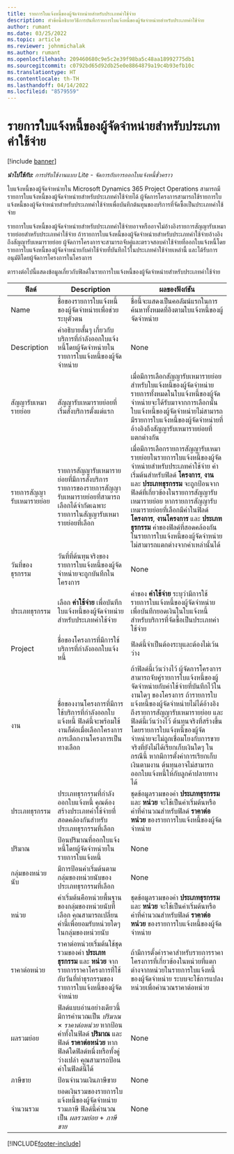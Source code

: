 ```yaml
---
title: รายการใบแจ้งหนี้ของผู้จัดจำหน่ายสำหรับประเภทค่าใช้จ่าย
description: หัวข้อนี้อธิบายวิธีการบันทึกรายการใบแจ้งหนี้ของผู้จัดจำหน่ายสำหรับประเภทค่าใช้จ่าย
author: rumant
ms.date: 03/25/2022
ms.topic: article
ms.reviewer: johnmichalak
ms.author: rumant
ms.openlocfilehash: 209460680c9e5c2e39f98ba5c48aa18992775db1
ms.sourcegitcommit: c0792bd65d92db25e0e8864879a19c4b93efb10c
ms.translationtype: HT
ms.contentlocale: th-TH
ms.lasthandoff: 04/14/2022
ms.locfileid: "8579559"
---
```

# <a name="vendor-invoice-lines-for-expense-categories"></a>รายการใบแจ้งหนี้ของผู้จัดจำหน่ายสำหรับประเภทค่าใช้จ่าย

[!include [banner](../../includes/dataverse-preview.md)]

_**นำไปใช้กับ:** การปรับใช้งานแบบ Lite - จัดการกับการออกใบแจ้งหนี้ชั่วคราว_

ใบแจ้งหนี้ของผู้จัดจำหน่ายใน Microsoft Dynamics 365 Project Operations สามารถมีรายการใบแจ้งหนี้ของผู้จัดจำหน่ายสำหรับประเภทค่าใช้จ่ายได้ ผู้จัดการโครงการสามารถใช้รายการใบแจ้งหนี้ของผู้จัดจำหน่ายสำหรับประเภทค่าใช้จ่ายเพื่อบันทึกต้นทุนของบริการที่จัดซื้อเป็นประเภทค่าใช้จ่าย

รายการใบแจ้งหนี้ของผู้จัดจำหน่ายสำหรับประเภทค่าใช้จ่ายอาจหรืออาจไม่อ้างอิงรายการสัญญารับเหมารายย่อยสำหรับประเภทค่าใช้จ่าย ถ้ารายการใบแจ้งหนี้ของผู้จัดจำหน่ายสำหรับประเภทค่าใช้จ่ายอ้างอิงถึงสัญญารับเหมารายย่อย ผู้จัดการโครงการจะสามารถจับคู่และตรวจสอบค่าใช้จ่ายที่ออกใบแจ้งหนี้โดยรายการใบแจ้งหนี้ของผู้จัดจำหน่ายกับค่าใช้จ่ายที่บันทึกไว้ในประเภทค่าใช้จ่ายเหล่านี้ และได้รับการอนุมัติโดยผู้จัดการโครงการในโครงการ

ตารางต่อไปนี้แสดงข้อมูลเกี่ยวกับฟิลด์ในรายการใบแจ้งหนี้ของผู้จัดจำหน่ายสำหรับประเภทค่าใช้จ่าย

| ฟิลด์ | Description | ผลของฟังก์ชัน |
| --- | --- | --- |
| Name | ชื่อของรายการใบแจ้งหนี้ของผู้จัดจำหน่ายเพื่อช่วยระบุตัวตน | ชื่อนี้จะแสดงเป็นคอลัมน์แรกในการค้นหาทั้งหมดที่อิงตามใบแจ้งหนี้ของผู้จัดจำหน่าย |
| Description | คำอธิบายสั้นๆ เกี่ยวกับบริการที่กำลังออกใบแจ้งหนี้โดยผู้จัดจำหน่ายในรายการใบแจ้งหนี้ของผู้จัดจำหน่าย | None |
| สัญญารับเหมารายย่อย | สัญญารับเหมารายย่อยที่เริ่มสั่งบริการตั้งแต่แรก | เมื่อมีการเลือกสัญญารับเหมารายย่อยสำหรับใบแจ้งหนี้ของผู้จัดจำหน่าย รายการทั้งหมดในใบแจ้งหนี้ของผู้จัดจำหน่ายจะได้รับมาจากการเลือกนั้น ใบแจ้งหนี้ของผู้จัดจำหน่ายไม่สามารถมีรายการใบแจ้งหนี้ของผู้จัดจำหน่ายที่อ้างอิงถึงสัญญารับเหมารายย่อยที่แตกต่างกัน |
| รายการสัญญารับเหมารายย่อย | รายการสัญญารับเหมารายย่อยที่มีการสั่งบริการ รายการของรายการสัญญารับเหมารายย่อยที่สามารถเลือกได้จำกัดเฉพาะรายการในสัญญารับเหมารายย่อยที่เลือก | เมื่อมีการเลือกรายการสัญญารับเหมารายย่อยในรายการใบแจ้งหนี้ของผู้จัดจำหน่ายสำหรับประเภทค่าใช้จ่าย ค่าเริ่มต้นสำหรับฟิลด์ **โครงการ**, **งาน** และ **ประเภทธุรกรรม** จะถูกป้อนจากฟิลด์ที่เกี่ยวข้องในรายการสัญญารับเหมารายย่อย หากรายการสัญญารับเหมารายย่อยที่เลือกมีค่าในฟิลด์ **โครงการ**, **งานโครงการ** และ **ประเภทธุรกรรม** ค่าของฟิลด์ที่สอดคล้องกันในรายการใบแจ้งหนี้ของผู้จัดจำหน่ายไม่สามารถแตกต่างจากค่าเหล่านั้นได้ |
| วันที่ของธุรกรรม | วันที่ที่ต้นทุนจริงของรายการใบแจ้งหนี้ของผู้จัดจำหน่ายจะถูกบันทึกในโครงการ |None |
| ประเภทธุรกรรม | เลือก **ค่าใช้จ่าย** เพื่อบันทึกใบแจ้งหนี้ของผู้จัดจำหน่ายสำหรับประเภทค่าใช้จ่าย | ค่าของ **ค่าใช้จ่าย** ระบุว่ามีการใช้รายการใบแจ้งหนี้ของผู้จัดจำหน่ายเพื่อบันทึกยอดเงินในใบแจ้งหนี้สำหรับบริการที่จัดซื้อเป็นประเภทค่าใช้จ่าย |
| Project | ชื่อของโครงการที่มีการใช้บริการที่กำลังออกใบแจ้งหนี้ | ฟิลด์นี้จำเป็นต้องระบุและต้องไม่เว้นว่าง |
| งาน | ชื่อของงานโครงการที่มีการใช้บริการที่กำลังออกใบแจ้งหนี้ ฟิลด์นี้จะพร้อมใช้งานก็ต่อเมื่อเลือกโครงการ การเลือกงานโครงการเป็นทางเลือก | ถ้าฟิลด์นี้เว้นว่างไว้ ผู้จัดการโครงการสามารถจับคู่รายการใบแจ้งหนี้ของผู้จัดจำหน่ายกับค่าใช้จ่ายที่บันทึกไว้ในงานใดๆ ของโครงการ ถ้ารายการใบแจ้งหนี้ของผู้จัดจำหน่ายไม่ได้อ้างอิงถึงรายการสัญญารับเหมารายย่อย และฟิลด์นี้เว้นว่างไว้ ต้นทุนจริงที่สร้างขึ้นโดยรายการใบแจ้งหนี้ของผู้จัดจำหน่ายจะไม่ถูกเชื่อมโยงกับการขายจริงที่ยังไม่ได้เรียกเก็บเงินใดๆ ในกรณีนี้ หากมีการตั้งค่าการเรียกเก็บเงินตามงาน ต้นทุนอาจไม่สามารถออกใบแจ้งหนี้ให้กับลูกค้าปลายทางได้ |
| ประเภทธุรกรรม | ประเภทธุรกรรมที่กำลังออกใบแจ้งหนี้ คุณต้องสร้างประเภทค่าใช้จ่ายที่สอดคล้องกันสำหรับประเภทธุรกรรมที่เลือก | ชุดข้อมูลรวมของค่า **ประเภทธุรกรรม** และ **หน่วย** จะใช้เป็นค่าเริ่มต้นหรือค่าที่คำนวณสำหรับฟิลด์ **ราคาต่อหน่วย** ของรายการใบแจ้งหนี้ของผู้จัดจำหน่าย |
| ปริมาณ | ป้อนปริมาณที่ออกใบแจ้งหนี้โดยผู้จัดจำหน่ายในรายการใบแจ้งหนี้ |None|
| กลุ่มของหน่วยนับ | มีการป้อนค่าเริ่มต้นตามกลุ่มของหน่วยนับของประเภทธุรกรรมที่เลือก | None |
| หน่วย | ค่าเริ่มต้นคือหน่วยพื้นฐานของกลุ่มของหน่วยนับที่เลือก คุณสามารถเปลี่ยนค่านี้เพื่อยอมรับหน่วยใดๆ ในกลุ่มของหน่วยนับ | ชุดข้อมูลรวมของค่า **ประเภทธุรกรรม** และ **หน่วย** จะใช้เป็นค่าเริ่มต้นหรือค่าที่คำนวณสำหรับฟิลด์ **ราคาต่อหน่วย** ของรายการใบแจ้งหนี้ของผู้จัดจำหน่าย |
| ราคาต่อหน่วย | ราคาต่อหน่วยเริ่มต้นใช้ชุดรวมของค่า **ประเภทธุรกรรม** และ **หน่วย** จากรายการราคาโครงการที่ใช้กับวันที่ทำธุรกรรมของรายการใบแจ้งหนี้ของผู้จัดจำหน่าย | ถ้ามีการตั้งค่าราคาสำหรับรายการราคาโครงการที่เกี่ยวข้องในหน่วยที่แตกต่างจากหน่วยในรายการใบแจ้งหนี้ของผู้จัดจำหน่าย ระบบจะใช้การแปลงหน่วยเพื่อคำนวณราคาต่อหน่วย |
| ผลรวมย่อย | ฟิลด์แบบอ่านอย่างเดียวนี้มีการคำนวณเป็น *ปริมาณ* &times; *ราคาต่อหน่วย*  หากป้อนค่าทั้งในฟิลด์ **ปริมาณ** และฟิลด์ **ราคาต่อหน่วย** หากฟิลด์ใดฟิลด์หนึ่งหรือทั้งคู่ว่างเปล่า คุณสามารถป้อนค่าในฟิลด์นี้ได้| None |
| ภาษีขาย | ป้อนจำนวนเงินภาษีขาย | None |
| จำนวนรวม | ยอดเงินรวมของรายการใบแจ้งหนี้ของผู้จัดจำหน่าย รวมภาษี ฟิลด์นี้คำนวณเป็น *ผลรวมย่อย* + *ภาษีขาย* | None |

[!INCLUDE[footer-include](../../includes/footer-banner.md)]
